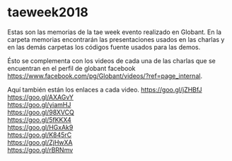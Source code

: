 # taeweek2018

Estas son las memorias de la tae week evento realizado en Globant.
En la carpeta memorias encontrarán las presentaciones usados en las charlas 
y en las demás carpetas los códigos fuente usados para las demos. 

Ésto se complementa con los videos de cada una de las charlas que se encuentran 
en el perfil de globant facebook https://www.facebook.com/pg/Globant/videos/?ref=page_internal.

Aquí también están los enlaces a cada video.
https://goo.gl/jZHBfJ<br />
https://goo.gl/AXAGvY<br />
https://goo.gl/yiamHJ<br />
https://goo.gl/98XVCQ<br />
https://goo.gl/5fKKX4<br />
https://goo.gl/HGxAk9<br />
https://goo.gl/K845rC<br />
https://goo.gl/ZjHwXA<br />
https://goo.gl/rBRNmv<br />